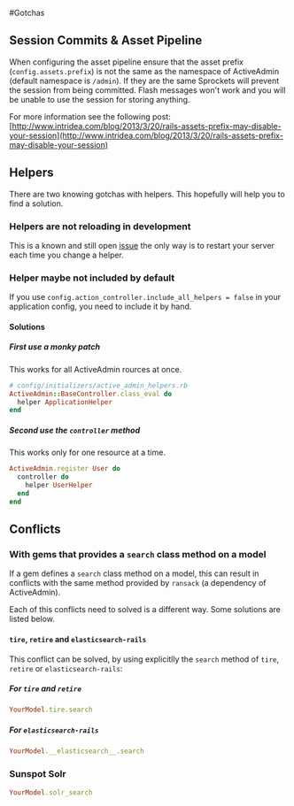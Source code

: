 #Gotchas

## Session Commits & Asset Pipeline

When configuring the asset pipeline ensure that the asset prefix 
(`config.assets.prefix`) is not the same as the namespace of ActiveAdmin 
(default namespace is `/admin`). If they are the same Sprockets will prevent the 
session from being committed. Flash messages won't work and you will be unable to 
use the session for storing anything.

For more information see the following post: 
[http://www.intridea.com/blog/2013/3/20/rails-assets-prefix-may-disable-your-session](http://www.intridea.com/blog/2013/3/20/rails-assets-prefix-may-disable-your-session)

## Helpers

There are two knowing gotchas with helpers. This hopefully will help you to
find a solution.

### Helpers are not reloading in development

This is a known and still open [issue](https://github.com/activeadmin/activeadmin/issues/697)
the only way is to restart your server each time you change a helper.

### Helper maybe not included by default

If you use `config.action_controller.include_all_helpers = false` in your application config, 
you need to include it by hand.

#### Solutions

##### First use a monky patch

This works for all ActiveAdmin rources at once.

```ruby
# config/initializers/active_admin_helpers.rb
ActiveAdmin::BaseController.class_eval do
  helper ApplicationHelper
end
```

##### Second use the `controller` method

This works only for one resource at a time.

```ruby
ActiveAdmin.register User do
  controller do
    helper UserHelper
  end
end
```

## Conflicts

### With gems that provides a `search` class method on a model

If a gem defines a `search` class method on a model, this can result in conflicts 
with the same method provided by `ransack` (a dependency of ActiveAdmin).

Each of this conflicts need to solved is a different way. Some solutions are 
listed below.

#### `tire`, `retire` and `elasticsearch-rails`

This conflict can be solved, by using explicitlly the `search` method of `tire`, 
`retire` or `elasticsearch-rails`:

##### For `tire` and `retire`

```ruby
YourModel.tire.search
```

##### For `elasticsearch-rails`

```ruby
YourModel.__elasticsearch__.search
```

### Sunspot Solr

```ruby
YourModel.solr_search
```

